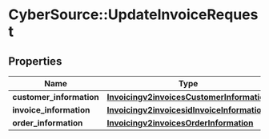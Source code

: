 # CyberSource::UpdateInvoiceRequest

## Properties
Name | Type | Description | Notes
------------ | ------------- | ------------- | -------------
**customer_information** | [**Invoicingv2invoicesCustomerInformation**](Invoicingv2invoicesCustomerInformation.md) |  | [optional] 
**invoice_information** | [**Invoicingv2invoicesidInvoiceInformation**](Invoicingv2invoicesidInvoiceInformation.md) |  | [optional] 
**order_information** | [**Invoicingv2invoicesOrderInformation**](Invoicingv2invoicesOrderInformation.md) |  | [optional] 


